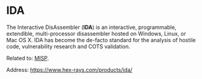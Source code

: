 # IDA

The Interactive DisAssembler (**IDA**) is an interactive, programmable, extendible, multi-processor disassembler hosted on Windows, Linux, or Mac OS X.
IDA has become the de-facto standard for the analysis of hostile code, vulnerability research and COTS validation.

Related to:
[MISP](./MISP.md "MISP").

Address: https://www.hex-rays.com/products/ida/
